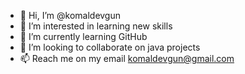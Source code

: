 - 👋 Hi, I’m @komaldevgun
- 👀 I’m interested in learning new skills
- 🌱 I’m currently learning GitHub
- 💞️ I’m looking to collaborate on java projects
- 📫 Reach me on my email komaldevgun@gmail.com

<!---
komaldevgun/komaldevgun is a ✨ special ✨ repository because its `README.md` (this file) appears on your GitHub profile.
You can click the Preview link to take a look at your changes.
--->
